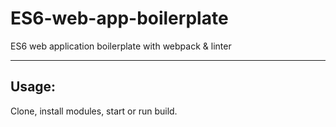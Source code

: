 # ES6-web-app-boilerplate

ES6 web application boilerplate with webpack &amp; linter

---

## Usage:

Clone, install modules, start or run build.
